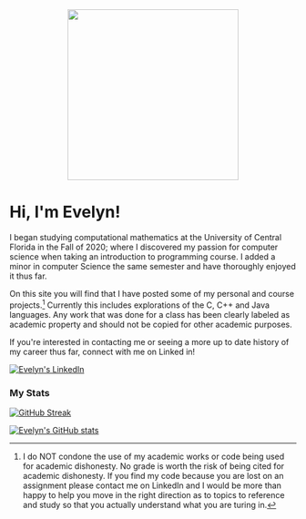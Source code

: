 <div id="header" align="center">
  <img src="https://res.cloudinary.com/practicaldev/image/fetch/s--2bZIjPGC--/c_limit%2Cf_auto%2Cfl_progressive%2Cq_66%2Cw_880/https://dev-to-uploads.s3.amazonaws.com/i/d4tvukbt5mra37cvwklk.gif" width="300"/>  
</div>

# Hi, I'm Evelyn!

I began studying computational mathematics at the University of Central Florida in the Fall of 2020; where I discovered my passion for computer science when taking an introduction to programming course. I added a minor in computer Science the same semester and have thoroughly enjoyed it thus far.  

On this site you will find that I have posted some of my personal and course projects.[^1]  Currently this includes explorations of the C, C++ and Java languages. Any work that was done for a class has been clearly labeled as academic property and should not be copied for other academic purposes.

If you're interested in contacting me or seeing a more up to date history of my career thus far, connect with me on Linked in! 
<!--- just [![not shown text](badgeURL)](destinationURL) --->
[![Evelyn's LinkedIn](https://img.shields.io/badge/LinkedIn-0077B5?style=for-the-badge&logo=linkedin&logoColor=white)](https://www.linkedin.com/in/evelynadams)

### My Stats 
[![GitHub Streak](http://github-readme-streak-stats.herokuapp.com?user=EvelynAdams)](https://git.io/streak-stats)  

[![Evelyn's GitHub stats](https://github-readme-stats.vercel.app/api?username=EvelynAdams)](https://github.com/anuraghazra/github-readme-stats)








[^1]: I do NOT condone the use of my academic works or code being used for academic dishonesty. No grade is worth the risk of being cited for academic dishonesty. If you find my code because you are lost on an assignment please contact me on LinkedIn and I would be more than happy to help you move in the right direction as to topics to reference and study so that you actually understand what you are turing in.
